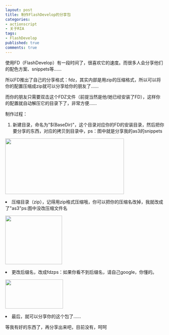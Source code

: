```yaml
---
layout: post
title: 制作FlashDevelop的分享包
categories:
- actionscript
- 关于RIA
tags:
- FlashDevelop
published: true
comments: true
---
```

<p>使用FD（FlashDevelop）有一段时间了，很喜欢它的速度。而很多人会分享他们的配色方案、snippets等……</p>

<p>所以FD推出了自己的分享格式：fdz，其实内部是用zip的压缩格式，所以可以将你的配置压缩成zip就可以分享给你的朋友了……</p>

<p>而你的朋友只需要双击这个FDZ文件（前提当然是他/她已经安装了FD），这样你的配置就自动解压它的目录下了，非常方便……</p>

<p>制作过程：
<ol>
	<li>新建目录，命名为"$(BaseDir)"，这个目录对应你的FD的安装目录，然后把你要分享的东西，对应的拷贝到目录中，ps：图中就是分享我的as3的snippets</li></ol></p>

<p><a href="{{site.url}}/media/2010/09/201009211.jpg"><img class="alignnone size-full wp-image-734" title="201009211" src="{{site.url}}/media/2010/09/201009211.jpg" alt="" width="376" height="176" /></a>
	<li>压缩目录（zip），记得用zip格式压缩哦，你可以把你的压缩名改掉，我就改成了"as3"ps:图中没改压缩文件名</li></p>

<p><a href="{{site.url}}/media/2010/09/201009212.jpg"><img class="alignnone size-full wp-image-735" title="201009212" src="{{site.url}}/media/2010/09/201009212.jpg" alt="" width="180" height="154" /></a>
	<li>更改后缀名，改成fdzps：如果你看不到后缀名，请自己google，你懂的。</li></p>

<p><a href="{{site.url}}/media/2010/09/201009213.jpg"><img class="alignnone size-full wp-image-736" title="201009213" src="{{site.url}}/media/2010/09/201009213.jpg" alt="" width="183" height="92" /></a>
	<li>最后，就可以分享你的这个包了……</li>

等我有好的东西了，再分享出来吧，目前没有，呵呵</p>
